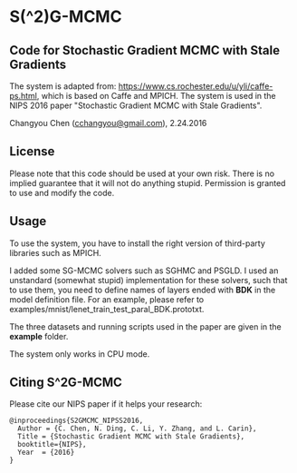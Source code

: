 # S\(^2\)G-MCMC
## Code for Stochastic Gradient MCMC with Stale Gradients

The system is adapted from: https://www.cs.rochester.edu/u/yli/caffe-ps.html, which is based on Caffe and MPICH. The system is used in the NIPS 2016 paper "Stochastic Gradient MCMC with Stale Gradients".

Changyou Chen (cchangyou@gmail.com), 2.24.2016

## License

Please note that this code should be used at your own risk. There is no implied guarantee that it will not do anything stupid. Permission is granted to use and modify the code.

## Usage

To use the system, you have to install the right version of third-party libraries such as MPICH.

I added some SG-MCMC solvers such as SGHMC and PSGLD. I used an unstandard (somewhat stupid) implementation for these solvers, such that to use them, you need to define names of layers ended with **BDK** in the model definition file. For an example, please refer to examples/mnist/lenet_train_test_paral_BDK.prototxt.

The three datasets and running scripts used in the paper are given in the **example** folder.

The system only works in CPU mode.

## Citing S^2G-MCMC

Please cite our NIPS paper if it helps your research:

	@inproceedings{S2GMCMC_NIPSS2016,
	  Author = {C. Chen, N. Ding, C. Li, Y. Zhang, and L. Carin},
	  Title = {Stochastic Gradient MCMC with Stale Gradients},
	  booktitle={NIPS},
	  Year  = {2016}
	}

